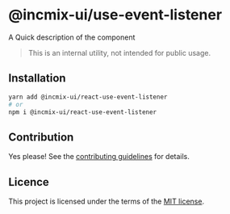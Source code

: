 # @incmix-ui/use-event-listener

A Quick description of the component

> This is an internal utility, not intended for public usage.

## Installation

```sh
yarn add @incmix-ui/react-use-event-listener
# or
npm i @incmix-ui/react-use-event-listener
```

## Contribution

Yes please! See the
[contributing guidelines](https://github.com/incmix-ui/incmix-ui/blob/master/CONTRIBUTING.md)
for details.

## Licence

This project is licensed under the terms of the
[MIT license](https://github.com/incmix-ui/incmix-ui/blob/master/LICENSE).

